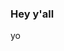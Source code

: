 ### Hey y'all 

<!--
**Tobii69/Tobii69** is a ✨ _special_ ✨ repository because its `README.md` (this file) appears on your GitHub profile.

Here are some ideas to get you started:

- 🔭 I’m currently working on ... Im still studying.
- 🌱 I’m currently learning ... C++ language.
- 👯 I’m looking to collaborate on ... Idk?
- 🤔 I’m looking for help with ... Learning more about c++.
- 💬 Ask me about ... im not that interested human tho
- 📫 How to reach me: ... Idk
- 😄 Pronouns: ... HIS
- ⚡ Fun fact: ... fun fact about me is im ugly isn't it silly?
--> yo
